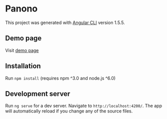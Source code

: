 # Panono

This project was generated with [Angular CLI](https://github.com/angular/angular-cli) version 1.5.5.

## Demo page

Visit [demo page](http://panono.vsul.ru)

## Installation

Run `npm install` (requires npm ^3.0 and node.js ^6.0)

## Development server

Run `ng serve` for a dev server. Navigate to `http://localhost:4200/`. The app will automatically reload if you change any of the source files.
